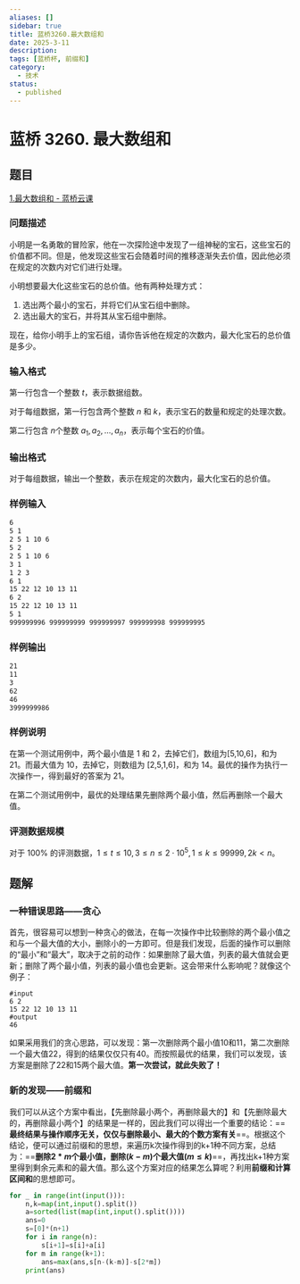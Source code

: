 ```yaml
---
aliases: []
sidebar: true
title: 蓝桥3260.最大数组和
date: 2025-3-11
description:
tags: [蓝桥杯, 前缀和]
category:
  - 技术
status:
  - published
---
```




# 蓝桥 3260. 最大数组和

## 题目

[1.最大数组和 - 蓝桥云课](https://www.lanqiao.cn/problems/3260/learning/?page=1&first_category_id=1&sort=students_count&name=最大数组)

### 问题描述

小明是一名勇敢的冒险家，他在一次探险途中发现了一组神秘的宝石，这些宝石的价值都不同。但是，他发现这些宝石会随着时间的推移逐渐失去价值，因此他必须在规定的次数内对它们进行处理。

小明想要最大化这些宝石的总价值。他有两种处理方式：

1. 选出两个最小的宝石，并将它们从宝石组中删除。
2. 选出最大的宝石，并将其从宝石组中删除。

现在，给你小明手上的宝石组，请你告诉他在规定的次数内，最大化宝石的总价值是多少。

### 输入格式

第一行包含一个整数 $t$，表示数据组数。

对于每组数据，第一行包含两个整数 $n$ 和 $k$，表示宝石的数量和规定的处理次数。

第二行包含 $n$个整数 $a_1,a_2,...,a_n$，表示每个宝石的价值。

### 输出格式

对于每组数据，输出一个整数，表示在规定的次数内，最大化宝石的总价值。

### 样例输入

```txt
6
5 1
2 5 1 10 6
5 2
2 5 1 10 6
3 1
1 2 3
6 1
15 22 12 10 13 11
6 2
15 22 12 10 13 11
5 1
999999996 999999999 999999997 999999998 999999995
```

### 样例输出

```txt
21
11
3
62
46
3999999986
```

### 样例说明

在第一个测试用例中，两个最小值是 1 和 2，去掉它们，数组为[5,10,6]，和为 21。而最大值为 10，去掉它，则数组为 [2,5,1,6]，和为 14。最优的操作为执行一次操作一，得到最好的答案为 21。

在第二个测试用例中，最优的处理结果先删除两个最小值，然后再删除一个最大值。

### 评测数据规模

对于 100% 的评测数据，$1≤t≤10,3≤n≤2⋅10^5,1≤k≤99999,2k<n$。

## 题解

### 一种错误思路——贪心

首先，很容易可以想到一种贪心的做法，在每一次操作中比较删除的两个最小值之和与一个最大值的大小，删除小的一方即可。但是我们发现，后面的操作可以删除的“最小”和“最大”，取决于之前的动作：如果删除了最大值，列表的最大值就会更新；删除了两个最小值，列表的最小值也会更新。这会带来什么影响呢？就像这个例子：

~~~
#input
6 2
15 22 12 10 13 11
#output
46
~~~

如果采用我们的贪心思路，可以发现：第一次删除两个最小值10和11，第二次删除一个最大值22，得到的结果仅仅只有40。而按照最优的结果，我们可以发现，该方案是删除了22和15两个最大值。**第一次尝试，就此失败了！**

### 新的发现——前缀和

我们可以从这个方案中看出，【先删除最小两个，再删除最大的】和【先删除最大的，再删除最小两个】的结果是一样的，因此我们可以得出一个重要的结论：==**最终结果与操作顺序无关，仅仅与删除最小、最大的个数方案有关**==。根据这个结论，便可以通过前缀和的思想，来遍历k次操作得到的k+1种不同方案，总结为：==**删除$2*m$个最小值，删除$(k-m)$个最大值$(m≤k)$**==，再找出k+1种方案里得到剩余元素和的最大值。那么这个方案对应的结果怎么算呢？利用**前缀和计算区间和**的思想即可。

~~~python
for _ in range(int(input())):
    n,k=map(int,input().split())
    a=sorted(list(map(int,input().split())))
    ans=0
    s=[0]*(n+1)
    for i in range(n):
        s[i+1]=s[i]+a[i]
    for m in range(k+1):
        ans=max(ans,s[n-(k-m)]-s[2*m])
    print(ans)
~~~



